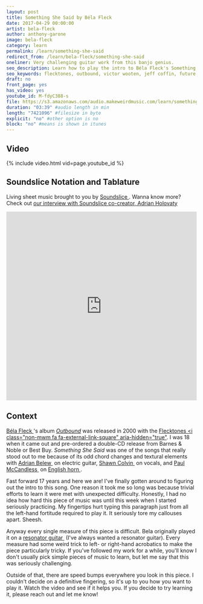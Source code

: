 ```yaml
---
layout: post
title: Something She Said by Béla Fleck
date: 2017-04-29 00:00:00
artist: bela-fleck
author: anthony-garone
image: bela-fleck
category: learn
permalink: /learn/something-she-said
redirect_from: /learn/bela-fleck/something-she-said
oneliner: Very challenging guitar work from this banjo genius.
seo_description: Learn how to play the intro to Béla Fleck's Something She Said.
seo_keywords: flecktones, outbound, victor wooten, jeff coffin, future man, roy wooten, futureman, adrian belew, shawn colvin, paul mccandless
draft: no
front_page: yes
has_video: yes
youtube_id: M-fdyC388-s
file: https://s3.amazonaws.com/audio.makeweirdmusic.com/learn/something-she-said/something-she-said.mp3
duration: "03:39" #audio length in min
length: "7421096" #filesize in byte
explicit: "no" #other option is no
block: "no" #means is shown in itunes
---
```


## Video

{% include video.html vid=page.youtube_id %}

## Soundslice Notation and Tablature

Living sheet music brought to you by [Soundslice&nbsp;<i class="non-mwm fa fa-external-link-square" aria-hidden="true"></i>](http://soundslice.com). Wanna know more? Check out [our interview with Soundslice co-creator, Adrian Holovaty](/gear/soundslice)

<iframe src="https://www.soundslice.com/scores/71461/embed/" width="100%" height="500" frameBorder="0" allowfullscreen></iframe>

## Context

[Béla Fleck&nbsp;<i class="non-mwm fa fa-external-link-square" aria-hidden="true"></i>](https://en.wikipedia.org/wiki/Bela_Fleck)'s album [*Outbound*](https://en.wikipedia.org/wiki/Outbound_(B%C3%A9la_Fleck_and_the_Flecktones_album)) was released in 2000 with the [Flecktones&nbsp;<i class="non-mwm fa fa-external-link-square" aria-hidden="true"](https://en.wikipedia.org/wiki/B%C3%A9la_Fleck_and_the_Flecktones). I was 18 when it came out and pre-ordered a double-CD release from Barnes & Noble or Best Buy. *Something She Said* was one of the songs that really stood out to me because of its odd chord changes and textural elements with [Adrian Belew&nbsp;<i class="non-mwm fa fa-external-link-square" aria-hidden="true"></i>](https://en.wikipedia.org/wiki/Adrian_Belew) on electric guitar, [Shawn Colvin&nbsp;<i class="non-mwm fa fa-external-link-square" aria-hidden="true"></i>](https://en.wikipedia.org/wiki/Shawn_Colvin) on vocals, and [Paul McCandless&nbsp;<i class="non-mwm fa fa-external-link-square" aria-hidden="true"></i>](https://en.wikipedia.org/wiki/Paul_McCandless) on [English horn&nbsp;<i class="non-mwm fa fa-external-link-square" aria-hidden="true"></i>](https://en.wikipedia.org/wiki/English_horn).

Fast forward 17 years and here we are! I've finally gotten around to figuring out the intro to this song. One reason it took me so long was because trivial efforts to learn it were met with unexpected difficulty. Honestly, I had no idea how hard this piece of music was until this week when I started seriously practicing. My fingertips hurt typing this paragraph just from all the left-hand fortitude required to play it. It seriously tore my callouses apart. Sheesh.

Anyway every single measure of this piece is difficult. Bela originally played it on a [resonator guitar&nbsp;<i class="non-mwm fa fa-external-link-square" aria-hidden="true"></i>](https://en.wikipedia.org/wiki/Resonator_guitar) (I've always wanted a resonator guitar). Every measure had some weird trick to left- or right-hand acrobatics to make the piece particularly tricky. If you've followed my work for a while, you'll know I don't usually pick simple pieces of music to learn, but let me say that this was seriously challenging.

Outside of that, there are speed bumps everywhere you look in this piece. I couldn't decide on a definitive fingering, so it's up to you how you want to play it. Watch the video and see if it helps you. If you decide to try learning it, please reach out and let me know!

